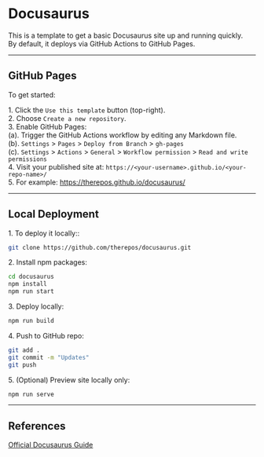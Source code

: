 # Docusaurus

This is a template to get a basic Docusaurus site up and running quickly.  
By default, it deploys via GitHub Actions to GitHub Pages.

---

## GitHub Pages
To get started:

1\. Click the `Use this template` button (top-right).  
2\. Choose `Create a new repository`.  
3\. Enable GitHub Pages:  
(a)\. Trigger the GitHub Actions workflow by editing any Markdown file.  
(b)\. `Settings` > `Pages` > `Deploy from Branch` > `gh-pages`  
(c)\. `Settings` > `Actions` > `General` > `Workflow permission` > `Read and write permissions`   
4\. Visit your published site at: `https://<your-username>.github.io/<your-repo-name>/`  
5\. For example: https://therepos.github.io/docusaurus/

--- 

## Local Deployment
1\. To deploy it locally::  
```bash
git clone https://github.com/therepos/docusaurus.git
```

2\. Install npm packages:
```bash
cd docusaurus
npm install
npm run start
```

3\. Deploy locally:
```bash
npm run build
```

4\. Push to GitHub repo:
```bash
git add . 
git commit -m "Updates"
git push
```

5\. (Optional) Preview site locally only:
```bash
npm run serve
```

---

## References
[Official Docusaurus Guide](https://docusaurus.io/docs)

